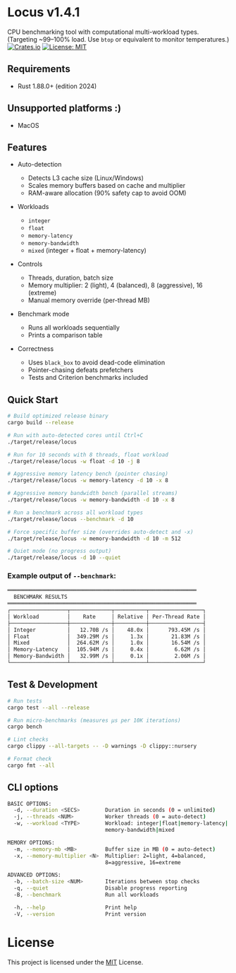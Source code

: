 # Locus v1.4.1
CPU benchmarking tool with computational multi-workload types.<br>
(Targeting ~99–100% load. Use `btop` or equivalent to monitor temperatures.)<br>
[![Crates.io](https://img.shields.io/crates/v/locus.svg)](https://crates.io/crates/locus-cli)
[![License: MIT](https://img.shields.io/badge/License-MIT-yellow.svg)](https://opensource.org/licenses/MIT)

## Requirements

- Rust 1.88.0+ (edition 2024)

## Unsupported platforms :)

- MacOS

## Features

- Auto-detection
  - Detects L3 cache size (Linux/Windows)
  - Scales memory buffers based on cache and multiplier
  - RAM-aware allocation (90% safety cap to avoid OOM)

- Workloads
  - `integer`
  - `float`
  - `memory-latency`
  - `memory-bandwidth`
  - `mixed` (integer + float + memory-latency)

- Controls
  - Threads, duration, batch size
  - Memory multiplier: 2 (light), 4 (balanced), 8 (aggressive), 16 (extreme)
  - Manual memory override (per-thread MB)

- Benchmark mode
  - Runs all workloads sequentially
  - Prints a comparison table

- Correctness
  - Uses `black_box` to avoid dead-code elimination
  - Pointer-chasing defeats prefetchers
  - Tests and Criterion benchmarks included

## Quick Start

```bash
# Build optimized release binary
cargo build --release

# Run with auto-detected cores until Ctrl+C
./target/release/locus

# Run for 10 seconds with 8 threads, float workload
./target/release/locus -w float -d 10 -j 8

# Aggressive memory latency bench (pointer chasing)
./target/release/locus -w memory-latency -d 10 -x 8

# Aggressive memory bandwidth bench (parallel streams)
./target/release/locus -w memory-bandwidth -d 10 -x 8

# Run a benchmark across all workload types
./target/release/locus --benchmark -d 10

# Force specific buffer size (overrides auto-detect and -x)
./target/release/locus -w memory-bandwidth -d 10 -m 512

# Quiet mode (no progress output)
./target/release/locus -d 10 --quiet
```

### Example output of `--benchmark`:
```bash
════════════════════════════════════════════════════════════
  BENCHMARK RESULTS
════════════════════════════════════════════════════════════
┌──────────────────┬─────────────┬──────────┬─────────────────┐
│ Workload         │    Rate     │ Relative │ Per-Thread Rate │
├──────────────────┼─────────────┼──────────┼─────────────────┤
│ Integer          │   12.70B /s │    48.0x │      793.45M /s │
│ Float            │  349.29M /s │     1.3x │       21.83M /s │
│ Mixed            │  264.62M /s │     1.0x │       16.54M /s │
│ Memory-Latency   │  105.94M /s │     0.4x │        6.62M /s │
│ Memory-Bandwidth │   32.99M /s │     0.1x │        2.06M /s │
└──────────────────┴─────────────┴──────────┴─────────────────┘
```

## Test & Development
```bash
# Run tests
cargo test --all --release

# Run micro-benchmarks (measures µs per 10K iterations)
cargo bench

# Lint checks
cargo clippy --all-targets -- -D warnings -D clippy::nursery

# Format check
cargo fmt --all
```

## CLI options
```bash
BASIC OPTIONS:
  -d, --duration <SECS>        Duration in seconds (0 = unlimited)        [default: 0]
  -j, --threads <NUM>          Worker threads (0 = auto-detect)           [default: 0]
  -w, --workload <TYPE>        Workload: integer|float|memory-latency|
                               memory-bandwidth|mixed                     [default: mixed]

MEMORY OPTIONS:
  -m, --memory-mb <MB>         Buffer size in MB (0 = auto-detect)        [default: 0]
  -x, --memory-multiplier <N>  Multiplier: 2=light, 4=balanced,
                               8=aggressive, 16=extreme                   [default: 4]

ADVANCED OPTIONS:
  -b, --batch-size <NUM>       Iterations between stop checks             [default: 100000]
  -q, --quiet                  Disable progress reporting
  -B, --benchmark              Run all workloads

  -h, --help                   Print help
  -V, --version                Print version
```
# License
This project is licensed under the [MIT](https://github.com/Aethdv/CPU_stress/blob/main/LICENSE) License.
